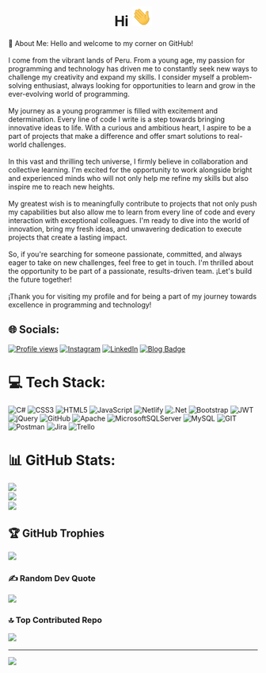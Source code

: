 <h1 align="center">Hi <img src="https://raw.githubusercontent.com/ABSphreak/ABSphreak/master/gifs/Hi.gif" width="40" /></h1>
💫 About Me:
Hello and welcome to my corner on GitHub!<br><br>I come from the vibrant lands of Peru. From a young age, my passion for programming and technology has driven me to constantly seek new ways to challenge my creativity and expand my skills. I consider myself a problem-solving enthusiast, always looking for opportunities to learn and grow in the ever-evolving world of programming.<br><br>My journey as a young programmer is filled with excitement and determination. Every line of code I write is a step towards bringing innovative ideas to life. With a curious and ambitious heart, I aspire to be a part of projects that make a difference and offer smart solutions to real-world challenges.<br><br>In this vast and thrilling tech universe, I firmly believe in collaboration and collective learning. I'm excited for the opportunity to work alongside bright and experienced minds who will not only help me refine my skills but also inspire me to reach new heights.<br><br>My greatest wish is to meaningfully contribute to projects that not only push my capabilities but also allow me to learn from every line of code and every interaction with exceptional colleagues. I'm ready to dive into the world of innovation, bring my fresh ideas, and unwavering dedication to execute projects that create a lasting impact.<br><br>So, if you're searching for someone passionate, committed, and always eager to take on new challenges, feel free to get in touch. I'm thrilled about the opportunity to be part of a passionate, results-driven team. ¡Let's build the future together!<br><br>¡Thank you for visiting my profile and for being a part of my journey towards excellence in programming and technology!

## 🌐 Socials:
[![Profile views](https://komarev.com/ghpvc/?username=AlexanderG8&style=flat-square)](https://github.com/AlexanderG8)
[![Instagram](https://img.shields.io/badge/Instagram-%23E4405F.svg?logo=Instagram&logoColor=white)](https://www.instagram.com/alexand_a8/) [![LinkedIn](https://img.shields.io/badge/LinkedIn-%230077B5.svg?logo=linkedin&logoColor=white)](https://www.linkedin.com/in/marcello-alexander-gomez-gomez-130587268/) [![Blog Badge](https://img.shields.io/badge/Website-3b5998?style=flat-square&logo=google-chrome&logoColor=white)](https://alexandergomez.netlify.app/)

# 💻 Tech Stack:
![C#](https://img.shields.io/badge/c%23-%23239120.svg?style=for-the-badge&logo=c-sharp&logoColor=white) ![CSS3](https://img.shields.io/badge/css3-%231572B6.svg?style=for-the-badge&logo=css3&logoColor=white) ![HTML5](https://img.shields.io/badge/html5-%23E34F26.svg?style=for-the-badge&logo=html5&logoColor=white) ![JavaScript](https://img.shields.io/badge/javascript-%23323330.svg?style=for-the-badge&logo=javascript&logoColor=%23F7DF1E) ![Netlify](https://img.shields.io/badge/netlify-%23000000.svg?style=for-the-badge&logo=netlify&logoColor=#00C7B7) ![.Net](https://img.shields.io/badge/.NET-5C2D91?style=for-the-badge&logo=.net&logoColor=white) ![Bootstrap](https://img.shields.io/badge/bootstrap-%23563D7C.svg?style=for-the-badge&logo=bootstrap&logoColor=white) ![JWT](https://img.shields.io/badge/JWT-black?style=for-the-badge&logo=JSON%20web%20tokens) ![jQuery](https://img.shields.io/badge/jquery-%230769AD.svg?style=for-the-badge&logo=jquery&logoColor=white) ![GitHub](https://img.shields.io/badge/GitHub-%23121011.svg?style=for-the-badge&logo=github&logoColor=white) ![Apache](https://img.shields.io/badge/apache-%23D42029.svg?style=for-the-badge&logo=apache&logoColor=white) ![MicrosoftSQLServer](https://img.shields.io/badge/Microsoft%20SQL%20Sever-CC2927?style=for-the-badge&logo=microsoft%20sql%20server&logoColor=white) ![MySQL](https://img.shields.io/badge/mysql-%2300f.svg?style=for-the-badge&logo=mysql&logoColor=white) ![GIT](https://img.shields.io/badge/Git-fc6d26?style=for-the-badge&logo=git&logoColor=white) ![Postman](https://img.shields.io/badge/Postman-FF6C37?style=for-the-badge&logo=postman&logoColor=white) ![Jira](https://img.shields.io/badge/jira-%230A0FFF.svg?style=for-the-badge&logo=jira&logoColor=white) ![Trello](https://img.shields.io/badge/Trello-%23026AA7.svg?style=for-the-badge&logo=Trello&logoColor=white)
# 📊 GitHub Stats:
![](https://github-readme-stats.vercel.app/api?username=AlexanderG8&theme=tokyonight&hide_border=false&include_all_commits=false&count_private=false)<br/>
![](https://github-readme-streak-stats.herokuapp.com/?user=AlexanderG8&theme=tokyonight&hide_border=false)<br/>
![](https://github-readme-stats.vercel.app/api/top-langs/?username=AlexanderG8&theme=tokyonight&hide_border=false&include_all_commits=false&count_private=false&layout=compact)

## 🏆 GitHub Trophies
![](https://github-profile-trophy.vercel.app/?username=AlexanderG8&theme=darkhub&no-frame=false&no-bg=true&margin-w=4)

### ✍️ Random Dev Quote
![](https://quotes-github-readme.vercel.app/api?type=horizontal&theme=radical)

### 🔝 Top Contributed Repo
![](https://github-contributor-stats.vercel.app/api?username=AlexanderG8&limit=5&theme=dark&combine_all_yearly_contributions=true)

---
[![](https://visitcount.itsvg.in/api?id=AlexanderG8&icon=0&color=0)](https://visitcount.itsvg.in)

<!-- Proudly created with GPRM ( https://gprm.itsvg.in ) -->
